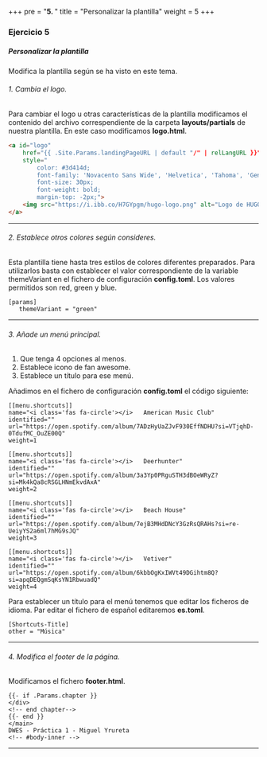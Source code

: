 +++
pre = "<b>5. </b>"
title = "Personalizar la plantilla"
weight = 5
+++

### Ejercicio 5

##### Personalizar la plantilla

Modifica la plantilla según se ha visto en este tema.

###### 1. Cambia el logo.

Para cambiar el logo u otras características de la plantilla modificamos el contenido del archivo correspendiente de la carpeta **layouts/partials** de nuestra plantilla. En este caso modificamos **logo.html**.
```html
<a id="logo"
    href="{{ .Site.Params.landingPageURL | default "/" | relLangURL }}"
    style="
        color: #3d414d;
        font-family: 'Novacento Sans Wide', 'Helvetica', 'Tahoma', 'Geneva', 'Arial', sans-serif;
        font-size: 30px;
        font-weight: bold;
        margin-top: -2px;">
    <img src="https://i.ibb.co/H7GYpgm/hugo-logo.png" alt="Logo de HUGO">Hugo
</a>
```
--- 
###### 2. Establece otros colores según consideres.

Esta plantilla tiene hasta tres estilos de colores diferentes preparados. Para utilizarlos basta con establecer el valor correspondiente de la variable themeVariant en el fichero de configuración **config.toml**. Los valores permitidos son red, green y blue.

    [params]
       themeVariant = "green"

--- 
###### 3. Añade un menú principal.
1. Que tenga 4 opciones al menos.
2. Establece icono de fan awesome.
3. Establece un título para ese menú.

Añadimos en el fichero de configuración **config.toml** el código siguiente:

    [[menu.shortcuts]]
    name="<i class='fas fa-circle'></i>   American Music Club"
    identified=""
    url="https://open.spotify.com/album/7ADzHyUaZJvF930EffNDHU?si=VTjqhD-0TdufMC_OuZE00Q" 
    weight=1

    [[menu.shortcuts]]
    name="<i class='fas fa-circle'></i>   Deerhunter"
    identified=""
    url="https://open.spotify.com/album/3a3Yp0PRguSTH3dBOeWRyZ?si=Mk4kQa8cRSGLHNmEkvdAxA" 
    weight=2

    [[menu.shortcuts]]
    name="<i class='fas fa-circle'></i>   Beach House"
    identified=""
    url="https://open.spotify.com/album/7ejB3MHdDNcY3GzRsQRAHs?si=re-UeiyYS2a6ml7hMG9sJQ" 
    weight=3

    [[menu.shortcuts]]
    name="<i class='fas fa-circle'></i>   Vetiver"
    identified=""
    url="https://open.spotify.com/album/6kbbOgKxIWVt49DGihtm8Q?si=apqDEQgmSqKsYN1RbwuadQ" 
    weight=4

Para establecer un título para el menú tenemos que editar los ficheros de idioma. Par editar el fichero de español editaremos **es.toml**.

    [Shortcuts-Title]
    other = "Música"

--- 
###### 4. Modifica el footer de la página.

Modificamos el fichero **footer.html**.

    {{- if .Params.chapter }}
    </div> 
    <!-- end chapter-->
    {{- end }}
    </main>
    DWES - Práctica 1 - Miguel Yrureta
    <!-- #body-inner -->

--- 







